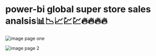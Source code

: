 # power-bi global super store sales analsis📊📉📈💹💹🔥🔥🔥🔥
![image](https://user-images.githubusercontent.com/59472284/203307135-aec9d638-97ae-43f7-afe9-9afe81a85308.png)
page one 

![image](https://user-images.githubusercontent.com/59472284/203307223-80a724e0-07d1-48f6-a03d-a60d5317e795.png)
page 2
